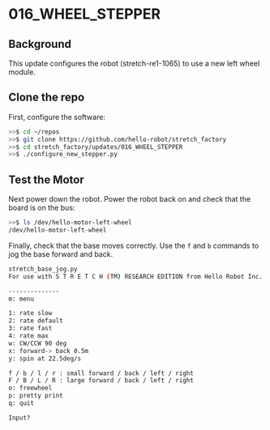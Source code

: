 # 016_WHEEL_STEPPER

## **Background**

This update configures the robot (stretch-re1-1065) to use a new left wheel module.

## Clone the repo

First, configure the software:

```bash
>>$ cd ~/repos
>>$ git clone https://github.com/hello-robot/stretch_factory
>>$ cd stretch_factory/updates/016_WHEEL_STEPPER
>>$ ./configure_new_stepper.py
```

## Test the Motor

Next power down the robot. Power the robot back on and check that the board is on the bus:

```bash
>>$ ls /dev/hello-motor-left-wheel
/dev/hello-motor-left-wheel  
```

Finally, check that the base moves correctly. Use the `f` and `b` commands to jog the base forward and back.

```bash
stretch_base_jog.py 
For use with S T R E T C H (TM) RESEARCH EDITION from Hello Robot Inc.

--------------
m: menu

1: rate slow
2: rate default
3: rate fast
4: rate max
w: CW/CCW 90 deg
x: forward-> back 0.5m
y: spin at 22.5deg/s

f / b / l / r : small forward / back / left / right
F / B / L / R : large forward / back / left / right
o: freewheel
p: pretty print
q: quit

Input?
```
